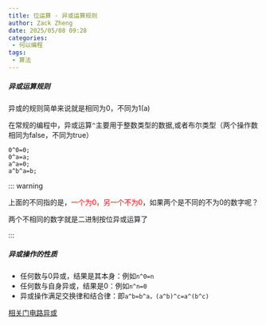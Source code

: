 ```yaml
---
title: 位运算 - 异或运算规则
author: Zack Zheng
date: 2025/05/08 09:28
categories:
 - 何以编程
tags:
 - 算法
---
```


##### 异或运算规则
异或的规则简单来说就是相同为0，不同为1(a)

在常规的编程中，异或运算`^`主要用于整数类型的数据,或者布尔类型（两个操作数相同为false，不同为true）

```
0^0=0;
0^a=a;
a^a=0;
a^b^a=b;
```

::: warning

上面的不同指的是，<span class="red">一个为0，另一个不为0</span>，如果两个是不同的不为0的数字呢？

两个不相同的数字就是二进制按位异或运算了

:::


##### 异或操作的性质

+ 任何数与0异或，结果是其本身：例如`n^0=n`
+ 任何数与自身异或，结果是0：例如`n^n=0`
+ 异或操作满足交换律和结合律：即`a^b=b^a，(a^b)^c=a^(b^c)`



[相关门电路异或](../../../books/techAndCodes/大话计算机/门电路.md)

<style lang="scss">
  .red {
    color: red;
  }
</style>
